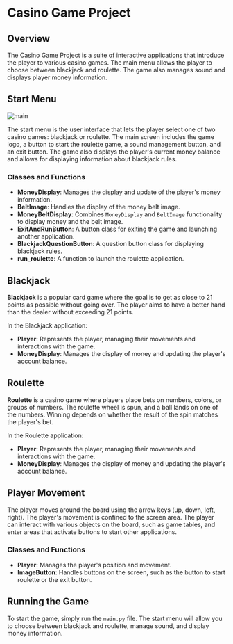 # Casino Game Project

## Overview

The Casino Game Project is a suite of interactive applications that introduce the player to various casino games. The main menu allows the player to choose between blackjack and roulette. The game also manages sound and displays player money information.

## Start Menu
![main](https://github.com/user-attachments/assets/290e539c-afd6-4ea3-9585-dac4c334484e)

The start menu is the user interface that lets the player select one of two casino games: blackjack or roulette. The main screen includes the game logo, a button to start the roulette game, a sound management button, and an exit button. The game also displays the player's current money balance and allows for displaying information about blackjack rules.

### Classes and Functions

- **MoneyDisplay**: Manages the display and update of the player's money information.
- **BeltImage**: Handles the display of the money belt image.
- **MoneyBeltDisplay**: Combines `MoneyDisplay` and `BeltImage` functionality to display money and the belt image.
- **ExitAndRunButton**: A button class for exiting the game and launching another application.
- **BlackjackQuestionButton**: A question button class for displaying blackjack rules.
- **run_roulette**: A function to launch the roulette application.

## Blackjack

**Blackjack** is a popular card game where the goal is to get as close to 21 points as possible without going over. The player aims to have a better hand than the dealer without exceeding 21 points.

In the Blackjack application:

- **Player**: Represents the player, managing their movements and interactions with the game.
- **MoneyDisplay**: Manages the display of money and updating the player's account balance.

## Roulette

**Roulette** is a casino game where players place bets on numbers, colors, or groups of numbers. The roulette wheel is spun, and a ball lands on one of the numbers. Winning depends on whether the result of the spin matches the player's bet.

In the Roulette application:

- **Player**: Represents the player, managing their movements and interactions with the game.
- **MoneyDisplay**: Manages the display of money and updating the player's account balance.

## Player Movement

The player moves around the board using the arrow keys (up, down, left, right). The player's movement is confined to the screen area. The player can interact with various objects on the board, such as game tables, and enter areas that activate buttons to start other applications.

### Classes and Functions

- **Player**: Manages the player's position and movement.
- **ImageButton**: Handles buttons on the screen, such as the button to start roulette or the exit button.

## Running the Game

To start the game, simply run the `main.py` file. The start menu will allow you to choose between blackjack and roulette, manage sound, and display money information.




